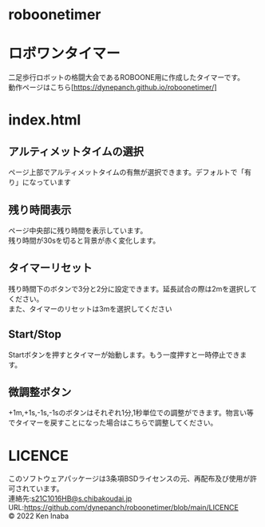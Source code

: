 # roboonetimer
# ロボワンタイマー
二足歩行ロボットの格闘大会であるROBOONE用に作成したタイマーです。
<br>
動作ページはこちら[https://dynepanch.github.io/roboonetimer/]
# index.html
## アルティメットタイムの選択
ページ上部でアルティメットタイムの有無が選択できます。デフォルトで「有り」になっています
<br>
## 残り時間表示
ページ中央部に残り時間を表示しています。
<br>
残り時間が30sを切ると背景が赤く変化します。
<br>
## タイマーリセット
残り時間下のボタンで3分と2分に設定できます。延長試合の際は2mを選択してください。
<br>
また、タイマーのリセットは3mを選択してください
<br>
## Start/Stop
Startボタンを押すとタイマーが始動します。もう一度押すと一時停止できます。
<br>
## 微調整ボタン
+1m,+1s,-1s,-1sのボタンはそれぞれ1分,1秒単位での調整ができます。物言い等でタイマーを戻すことになった場合はこちらで調整してください。
<br>
# LICENCE
このソフトウェアパッケージは3条項BSDライセンスの元、再配布及び使用が許可されています。<br>
連絡先:s21C1016HB@s.chibakoudai.jp
URL:https://github.com/dynepanch/roboonetimer/blob/main/LICENCE
<br>
© 2022 Ken Inaba
